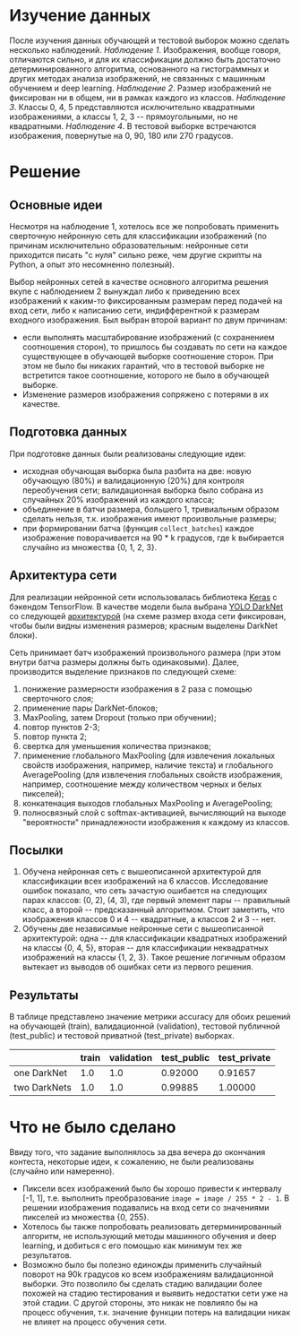 # Изучение данных
После изучения данных обучающей и тестовой выборок можно сделать несколько наблюдений.
*Наблюдение 1*. Изображения, вообще говоря, отличаются сильно, и для их классификации должно быть достаточно детерминированного алгоритма, основанного на гистограммных и других методах анализа изображений, не связанных с машинным обучением и deep learning.
*Наблюдение 2*. Размер изображений не фиксирован ни в общем, ни в рамках каждого из классов.
*Наблюдение 3*. Классы 0, 4, 5 представляются исключительно квадратными изображениями, а классы 1, 2, 3 -- прямоугольными, но не квадратными.
*Наблюдение 4*. В тестовой выборке встречаются изображения, повернутые на 0, 90, 180 или 270 градусов.

# Решение

## Основные идеи
Несмотря на наблюдение 1, хотелось все же попробовать применить сверточную нейронную сеть для классификации изображений (по причинам исключительно образовательным: нейронные сети приходится писать "с нуля" сильно реже, чем другие скрипты на Python, а опыт это несомненно полезный).

Выбор нейронных сетей в качестве основного алгоритма решения вкупе с наблюдением 2 вынуждал либо к приведению всех изображений к каким-то фиксированным размерам перед подачей на вход сети, либо к написанию сети, индифферентной к размерам входного изображения. Был выбран второй вариант по двум причинам:
* если выполнять масштабирование изображений (с сохранением соотношения сторон), то пришлось бы создавать по сети на каждое существующее в обучающей выборке соотношение сторон. При этом не было бы никаких гарантий, что в тестовой выборке не встретится такое соотношение, которого не было в обучающей выборке.
* Изменение размеров изображения сопряжено с потерями в их качестве.

## Подготовка данных
При подготовке данных были реализованы следующие идеи:
* исходная обучающая выборка была разбита на две: новую обучающую (80%) и валидационную (20%) для контроля переобучения сети; валидационная выборка было собрана из случайных 20% изображений из каждого класса;
* объединение в батчи размера, большего 1, тривиальным образом сделать нельзя, т.к. изображения имеют произвольные размеры;
* при формировании батча (функция `collect_batches`) каждое изображение поворачивается на 90 * k градусов, где k выбирается случайно из множества {0, 1, 2, 3}.


## Архитектура сети
Для реализации нейронной сети использовалась библиотека [Keras](https://keras.io) с бэкендом TensorFlow.
В качестве модели была выбрана [YOLO DarkNet](https://arxiv.org/abs/1506.02640) со следующей [архитектурой](model_128_blocks.png) (на схеме размер входа сети фиксирован, чтобы были видны изменения размеров; красным выделены DarkNet блоки).

Сеть принимает батч изображений произвольного размера (при этом внутри батча размеры должны быть одинаковыми).
Далее, производится выделение признаков по следующей схеме:
1) понижение размерности изображения в 2 раза с помощью сверточного слоя;
2) применение пары DarkNet-блоков;
3) MaxPooling, затем Dropout (только при обучении);
4) повтор пунктов 2-3;
5) повтор пункта 2;
6) свертка для уменьшения количества признаков;
7) применение глобального MaxPooling (для извлечения локальных свойств изображения, например, наличие текста) и глобального AveragePooling (для извлечения глобальных свойств изображения, например, соотношение между количеством черных и белых пикселей);
8) конкатенация выходов глобальных MaxPooling и AveragePooling;
9) полносвязный слой с softmax-активацией, вычисляющий на выходе "вероятности" принадлежности изображения к каждому из классов.

## Посылки
1. Обучена нейронная сеть с вышеописанной архитектурой для классификации всех изображений на 6 классов.
Исследование ошибок показало, что сеть зачастую ошибается на следующих парах классов: (0, 2), (4, 3), где первый элемент пары -- правильный класс, а второй -- предсказанный алгоритмом. Стоит заметить, что изображения классов 0 и 4 -- квадратные, а классов 2 и 3 -- нет.
2. Обучены две независимые нейронные сети с вышеописанной архитектурой: одна -- для классификации квадратных изображений на классы {0, 4, 5}, вторая -- для классификации неквадратных изображений на классы {1, 2, 3}. Такое решение логичным образом вытекает из выводов об ошибках сети из первого решения.

## Результаты
В таблице представлено значение метрики accuracy для обоих решений на обучающей (train), валидационной (validation), тестовой публичной (test_public) и тестовой приватной (test_private) выборках.

|              | train | validation | test_public | test_private |
|--------------|-------|------------|-------------|--------------|
| one DarkNet  | 1.0   | 1.0        | 0.92000     | 0.91657      |
| two DarkNets | 1.0   | 1.0        | 0.99885     | 1.00000      |


# Что не было сделано
Ввиду того, что задание выполнялось за два вечера до окончания контеста, некоторые идеи, к сожалению, не были реализованы (случайно или намеренно).
* Пиксели всех изображений было бы хорошо привести к интервалу [-1, 1], т.е. выполнить преобразование `image = image / 255 * 2 - 1`. В решении изображения подавались на вход сети со значениями пикселей из множества {0, 255}.
* Хотелось бы также попробовать реализовать детерминированный алгоритм, не использующий методы машинного обучения и deep learning, и добиться с его помощью как минимум тех же результатов.
* Возможно было бы полезно единожды применить случайный поворот на 90k градусов ко всем изображениям валидационной выборки. Это позволило бы сделать стадию валидации более похожей на стадию тестирования и выявить недостатки сети уже на этой стадии. С другой стороны, это никак не повлияло бы на процесс обучения, т.к. значение функции потерь на валидации никак не влияет на процесс обучения сети.
